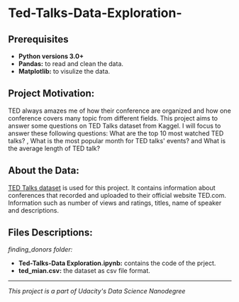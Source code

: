 # Ted-Talks-Data-Exploration-
## Prerequisites
- **Python versions 3.0+**
- **Pandas:** to read and clean the data.
- **Matplotlib:** to visulize the data.
## Project Motivation:
TED always amazes me of how their conference are organized and how one conference covers many topic from different fields. This project aims to answer some questions on TED Talks dataset from Kaggel. I will focus to answer these following questions: What are the top 10 most watched TED talks? , What is the most popular month for TED talks' events? and What is the average length of TED talk?
 ## About the Data:
[TED Talks dataset](https://www.kaggle.com/rounakbanik/ted-talks) is used for this project. It contains information about conferences that recorded and uploaded to their official website TED.com. Information such as number of views and ratings, titles, name of speaker and descriptions.
 ## Files Descriptions:
 *finding_donors folder:*
 - **Ted-Talks-Data Exploration.ipynb:** contains the code of the prject. 
 - **ted_mian.csv:** the dataset as csv file format. 
 --------------
 *This project is a part of Udacity's Data Science Nanodegree*
 


